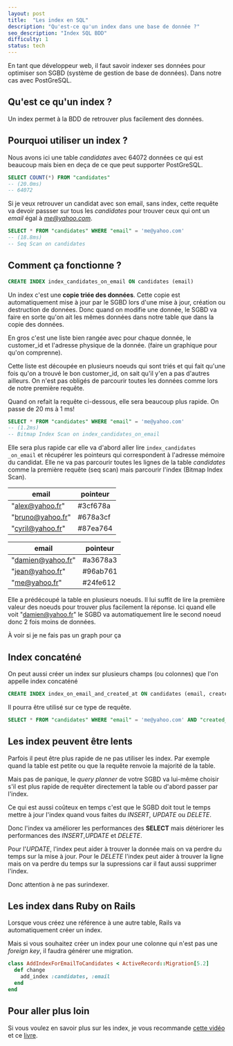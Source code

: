 ```yaml
---
layout: post
title:  "Les index en SQL"
description: "Qu'est-ce qu'un index dans une base de donnée ?"
seo_description: "Index SQL BDD"
difficulty: 1
status: tech
---
```


En tant que développeur web, il faut savoir indexer ses données pour optimiser son SGBD (système de gestion de base de données). Dans notre cas avec PostGreSQL.

## Qu'est ce qu'un index ?

Un index permet à la BDD de retrouver plus facilement des données.

## Pourquoi utiliser un index ?


Nous avons ici une table *candidates* avec 64072 données ce qui est beaucoup mais bien en deça de ce que peut supporter PostGreSQL.

```sql
SELECT COUNT(*) FROM "candidates"
-- (20.0ms)
-- 64072
```

Si je veux retrouver un candidat avec son email, sans index, cette requête va devoir passser sur tous les *candidates* pour trouver ceux qui ont un *email* égal à *me@yahoo.com*.

```sql
SELECT * FROM "candidates" WHERE "email" = 'me@yahoo.com'
-- (18.8ms)
-- Seq Scan on candidates
```


## Comment ça fonctionne ?

```sql
CREATE INDEX index_candidates_on_email ON candidates (email)
```

Un index c'est une **copie triée des données**. Cette copie est automatiquement mise à jour par le SGBD lors d'une mise à jour, création ou destruction de données. Donc quand on modifie une donnée, le SGBD va faire en sorte qu'on ait les mêmes données dans notre table que dans la copie des données.

En gros c'est une liste bien rangée avec pour chaque donnée, le customer_id et l'adresse physique de la donnée. (faire un graphique pour qu'on comprenne).

Cette liste est découpée en plusieurs noeuds qui sont triés et qui fait qu'une fois qu'on a trouvé le bon customer_id, on sait qu'il y'en a pas d'autres ailleurs. On n'est pas obligés de parcourir toutes les données comme lors de notre première requête.


Quand on refait la requête ci-dessous, elle sera beaucoup plus rapide. On passe de 20 ms à 1 ms!

```sql
SELECT * FROM "candidates" WHERE "email" = 'me@yahoo.com'
-- (1.2ms)
-- Bitmap Index Scan on index_candidates_on_email
```

Elle sera plus rapide car elle va d'abord aller lire `index_candidates _on_email` et récupérer les pointeurs qui correspondent à l'adresse mémoire du candidat. Elle ne va pas parcourir toutes les lignes de la table *candidates* comme la première requête (seq scan) mais parcourir l'index (Bitmap Index Scan).

| email            | pointeur |
|------------------|----------|
| "alex@yahoo.fr"  | #3cf678a |
| "bruno@yahoo.fr" | #678a3cf |
| "cyril@yahoo.fr" | #87ea764 |

| email             | pointeur |
|-------------------|----------|
| "damien@yahoo.fr" | #a3678a3 |
| "jean@yahoo.fr"   | #96ab761 |
| "me@yahoo.fr"     | #24fe612 |

Elle a prédécoupé la table en plusieurs noeuds. Il lui suffit de lire la première valeur des noeuds pour trouver plus facilement la réponse. Ici quand elle voit "damien@yahoo.fr" le SGBD va automatiquement lire le second noeud donc 2 fois moins de données.

À voir si je ne fais pas un graph pour ça


## Index concaténé

On peut aussi créer un index sur plusieurs champs (ou colonnes) que l'on appelle index concaténé

```sql
CREATE INDEX index_on_email_and_created_at ON candidates (email, created_at)
```

Il pourra être utilisé sur ce type de requête.

```sql
SELECT * FROM "candidates" WHERE "email" = 'me@yahoo.com' AND "created_at" = '2020-10-27'
```

## Les index peuvent être lents

Parfois il peut être plus rapide de ne pas utiliser les index. Par exemple quand la table est petite ou que la requête renvoie la majorité de la table.

Mais pas de panique, le *query planner* de votre SGBD va lui-même choisir s'il est plus rapide de requêter directement la table ou d'abord passer par l'index.

Ce qui est aussi coûteux en temps c'est que le SGBD doit tout le temps mettre à jour l'index quand vous faites du *INSERT*, *UPDATE* ou *DELETE*.

Donc l'index va améliorer les performances des **SELECT** mais détériorer les performances des *INSERT*,*UPDATE* et *DELETE*.

Pour l'*UPDATE*, l'index peut aider à trouver la donnée mais on va perdre du temps sur la mise à jour. Pour le *DELETE* l'index peut aider à trouver la ligne mais on va perdre du temps sur la supressions car il faut aussi supprimer l'index.

Donc attention à ne pas surindexer.

## Les index dans Ruby on Rails

Lorsque vous créez une référence à une autre table, Rails va automatiquement créer un index.

Mais si vous souhaitez créer un index pour une colonne qui n'est pas une *foreign key*, il faudra générer une migration.

```ruby
class AddIndexForEmailToCandidates < ActiveRecord::Migration[5.2]
  def change
    add_index :candidates, :email
  end
end
```

## Pour aller plus loin

Si vous voulez en savoir plus sur les index, je vous recommande <a href="https://www.youtube.com/watch?v=bo5j9xgiF48&t=15s&ab_channel=DevoxxFR" class="underlined" target="_blank">cette vidéo</a> et ce <a href="https://www.amazon.de/gp/product/3950307826/" class="underlined" target="_blank">livre</a>.
